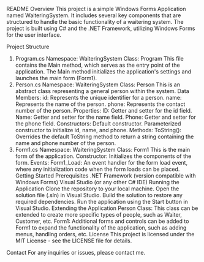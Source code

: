 README
Overview
This project is a simple Windows Forms Application named WaiteringSystem. It includes several key components that are structured to handle the basic functionality of a waitering system. The project is built using C# and the .NET Framework, utilizing Windows Forms for the user interface.

Project Structure
1. Program.cs
Namespace: WaiteringSystem
Class: Program
This file contains the Main method, which serves as the entry point of the application.
The Main method initializes the application's settings and launches the main form (Form1).
2. Person.cs
Namespace: WaiteringSystem
Class: Person
This is an abstract class representing a general person within the system.
Data Members:
id: Represents the unique identifier for a person.
name: Represents the name of the person.
phone: Represents the contact number of the person.
Properties:
ID: Getter and setter for the id field.
Name: Getter and setter for the name field.
Phone: Getter and setter for the phone field.
Constructors:
Default constructor.
Parameterized constructor to initialize id, name, and phone.
Methods:
ToString(): Overrides the default ToString method to return a string containing the name and phone number of the person.
3. Form1.cs
Namespace: WaiteringSystem
Class: Form1
This is the main form of the application.
Constructor:
Initializes the components of the form.
Events:
Form1_Load: An event handler for the form load event, where any initialization code when the form loads can be placed.
Getting Started
Prerequisites
.NET Framework (version compatible with Windows Forms)
Visual Studio (or any other C# IDE)
Running the Application
Clone the repository to your local machine.
Open the solution file (.sln) in Visual Studio.
Build the solution to restore any required dependencies.
Run the application using the Start button in Visual Studio.
Extending the Application
Person Class: This class can be extended to create more specific types of people, such as Waiter, Customer, etc.
Form1: Additional forms and controls can be added to Form1 to expand the functionality of the application, such as adding menus, handling orders, etc.
License
This project is licensed under the MIT License - see the LICENSE file for details.

Contact
For any inquiries or issues, please contact me.

